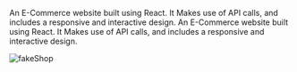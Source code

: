 An E-Commerce website built using React. It Makes use of API calls, and includes a responsive and interactive design.
An E-Commerce website built using React. It Makes use of API calls, and includes a responsive and interactive design.


![fakeShop](https://user-images.githubusercontent.com/122224463/229625655-21bd4b65-00db-4fd0-a973-11cd688f77f9.png)